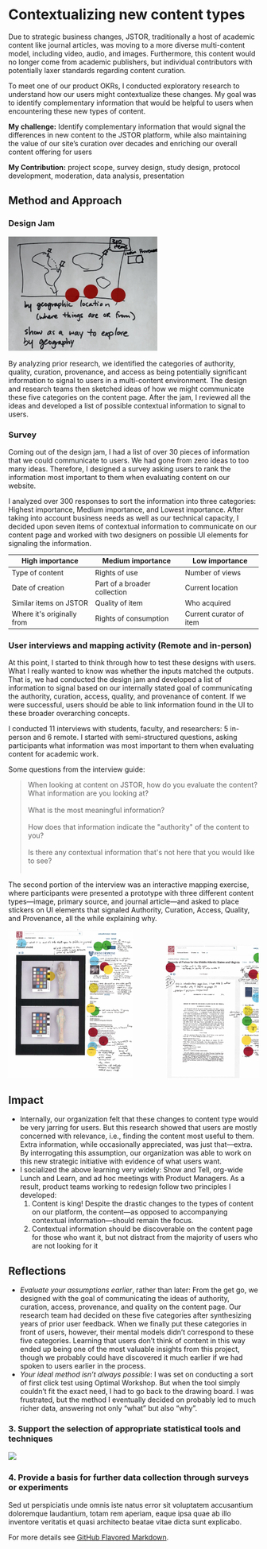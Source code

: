 # Contextualizing new content types

Due to strategic business changes, JSTOR, traditionally a host of academic content like journal articles, was moving to a more diverse multi-content model, including video, audio, and images. Furthermore, this content would no longer come from academic publishers, but individual contributors with potentially laxer standards regarding content curation. 

To meet one of our product OKRs, I conducted exploratory research to understand how our users might contextualize these changes. My goal was to identify complementary information that would be helpful to users when encountering these new types of content. 

**My challenge:** Identify complementary information that would signal the differences in new content to the JSTOR platform, while also maintaining the value of our site’s curation over decades and enriching our overall content offering for users

**My Contribution:** project scope, survey design, study design, protocol development, moderation, data analysis, presentation


## Method and Approach

### Design Jam

<img src="/images/jam_small_photo.png" width="300">

By analyzing prior research, we identified the categories of authority, quality, curation, provenance, and access as being potentially significant information to signal to users in a multi-content environment. The design and research teams then sketched ideas of how we might communicate these five categories on the content page. After the jam, I reviewed all the ideas and developed a list of possible contextual information to signal to users. 

### Survey

Coming out of the design jam, I had a list of over 30 pieces of information that we could communicate to users. We had gone from zero ideas to too many ideas. Therefore, I designed a survey asking users to rank the information most important to them when evaluating content on our website. 

I analyzed over 300 responses to sort the information into three categories: Highest importance, Medium importance, and Lowest importance. After taking into account business needs as well as our technical capacity, I decided upon seven items of contextual information to communicate on our content page and worked with two designers on possible UI elements for signaling the information.

High importance | Medium importance | Low importance
------------ | ------------- | -------------
Type of content | Rights of use | Number of views
Date of creation | Part of a broader collection | Current location
Similar items on JSTOR | Quality of item | Who acquired
Where it's originally from | Rights of consumption | Current curator of item

### User interviews and mapping activity (Remote and in-person)

At this point, I started to think through how to test these designs with users. What I really wanted to know was whether the inputs matched the outputs. That is, we had conducted the design jam and developed a list of information to signal based on our internally stated goal of communicating the authority, curation, access, quality, and provenance of content. If we were successful, users should be able to link information found in the UI to these broader overarching concepts. 

I conducted 11 interviews with students, faculty, and researchers: 5 in-person and 6 remote. I started with semi-structured questions, asking participants what information was most important to them when evaluating content for academic work. 

Some questions from the interview guide:
> When looking at content on JSTOR, how do you evaluate the content? What information are you looking at? 
<br> <br>
> What is the most meaningful information?
<br> <br>
> How does that information indicate the "authority" of the content to you?
<br> <br>
> Is there any contextual information that's not here that you would like to see? 
<br> <br>

The second portion of the interview was an interactive mapping exercise, where participants were presented a prototype with three different content types—image, primary source, and journal article—and asked to place stickers on UI elements that signaled Authority, Curation, Access, Quality, and Provenance, all the while explaining why. 

<pre><img src="/images/Screen Shot 2020-06-25 at 11.17.30 AM.png" width="250">        <img src="/images/Screen Shot 2020-06-25 at 11.17.40 AM.png" width="250">        <img src="/images/Screen Shot 2020-06-25 at 11.21.50 AM.png" width="250"> </pre>


## Impact

* Internally, our organization felt that these changes to content type would be very jarring for users. But this research showed that users are mostly concerned with relevance, i.e., finding the content most useful to them. Extra information, while occasionally appreciated, was just that—extra. By interrogating this assumption, our organization was able to work on this new strategic initiative with evidence of what users want. 
* I socialized the above learning very widely: Show and Tell, org-wide Lunch and Learn, and ad hoc meetings with Product Managers. As a result, product teams working to redesign follow two principles I developed: 
  1. Content is king! Despite the drastic changes to the types of content on our platform, the content—as opposed to accompanying contextual information—should remain the focus. 
  2. Contextual information should be discoverable on the content page for those who want it, but not distract from the majority of users who are not looking for it

## Reflections

* *Evaluate your assumptions earlier*, rather than later: From the get go, we designed with the goal of communicating the ideas of authority, curation, access, provenance, and quality on the content page. Our research team had decided on these five categories after synthesizing years of prior user feedback. When we finally put these categories in front of users, however, their mental models didn’t correspond to these five categories. Learning that users don’t think of content in this way ended up being one of the most valuable insights from this project, though we probably could have discovered it much earlier if we had spoken to users earlier in the process.
* *Your ideal method isn’t always possible*: I was set on conducting a sort of first click test using Optimal Workshop. But when the tool simply couldn’t fit the exact need, I had to go back to the drawing board. I was frustrated, but the method I eventually decided on probably led to much richer data, answering not only “what” but also “why”. 




### 3. Support the selection of appropriate statistical tools and techniques

<img src="images/dummy_thumbnail.jpg?raw=true"/>


### 4. Provide a basis for further data collection through surveys or experiments

Sed ut perspiciatis unde omnis iste natus error sit voluptatem accusantium doloremque laudantium, totam rem aperiam, eaque ipsa quae ab illo inventore veritatis et quasi architecto beatae vitae dicta sunt explicabo. 

For more details see [GitHub Flavored Markdown](https://guides.github.com/features/mastering-markdown/).
